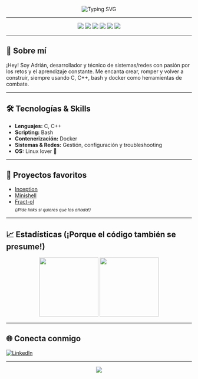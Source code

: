 <!-- Banner animado o gráfico llamativo -->
<p align="center">
  <img src="https://readme-typing-svg.demolab.com?font=Fira+Code&pause=1000&color=00BFFF&center=true&vCenter=true&width=435&lines=¡Hola%2C+soy+Adrián+Dueñas!;Desarrollador+C%2C+C%2B%2B%2C+Bash+y+Docker;Apasionado+por+la+tecnología+y+los+retos" alt="Typing SVG" />
</p>

---

<div align="center">

<!-- Badges principales -->
<img src="https://img.shields.io/badge/C-00599C?style=for-the-badge&logo=c&logoColor=white"/>
<img src="https://img.shields.io/badge/C%2B%2B-00599C?style=for-the-badge&logo=c%2B%2B&logoColor=white"/>
<img src="https://img.shields.io/badge/Bash-4EAA25?style=for-the-badge&logo=gnubash&logoColor=white"/>
<img src="https://img.shields.io/badge/Docker-2496ED?style=for-the-badge&logo=docker&logoColor=white"/>
<img src="https://img.shields.io/badge/Redes-00BFFF?style=for-the-badge"/>
<img src="https://img.shields.io/badge/Técnico%20Sistemas-FFD700?style=for-the-badge"/>

</div>

---

## 🚀 Sobre mí

¡Hey! Soy Adrián, desarrollador y técnico de sistemas/redes con pasión por los retos y el aprendizaje constante. Me encanta crear, romper y volver a construir, siempre usando C, C++, bash y docker como herramientas de combate.

---

## 🛠️ Tecnologías & Skills

- **Lenguajes:** C, C++
- **Scripting:** Bash
- **Contenerización:** Docker
- **Sistemas & Redes:** Gestión, configuración y troubleshooting
- **OS:** Linux lover 🐧

---

## 🌟 Proyectos favoritos

- [Inception](#)  
- [Minishell](#)  
- [Fract-ol](#)  
<sub>*(¡Pide links si quieres que los añada!)*</sub>

---

## 📈 Estadísticas (¡Porque el código también se presume!)

<div align="center">
  
  <img height="160px" src="https://github-readme-stats.vercel.app/api?username=adridm97&show_icons=true&theme=tokyonight&hide_title=true" />
  <img height="160px" src="https://github-readme-stats.vercel.app/api/top-langs/?username=adridm97&layout=compact&theme=tokyonight" />
  
</div>

---

## 🌐 Conecta conmigo

[![LinkedIn](https://img.shields.io/badge/LinkedIn-Adrián%20Dueñas%20Moreira-0A66C2?style=for-the-badge&logo=linkedin&logoColor=white)](https://www.linkedin.com/in/adrian-dueñas-moreira)

---

<div align="center">
  <img src="https://capsule-render.vercel.app/api?type=waving&color=gradient&height=80&section=footer"/>
</div>
